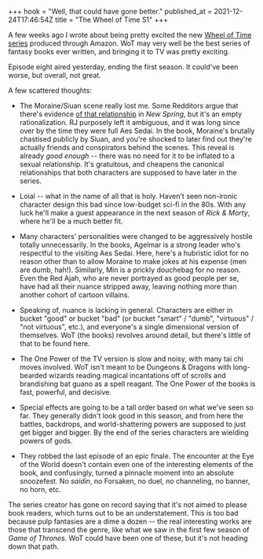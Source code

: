 +++
hook = "Well, that could have gone better."
published_at = 2021-12-24T17:46:54Z
title = "The Wheel of Time S1"
+++

A few weeks ago I wrote about being pretty excited the new [Wheel of Time series](/nanoglyphs/029-path-of-madness#the-wheel-turns) produced through Amazon. WoT may very well be the best series of fantasy books ever written, and bringing it to TV was pretty exciting.

Episode eight aired yesterday, ending the first season. It could've been worse, but overall, not great.

A few scattered thoughts:

* The Moraine/Siuan scene really lost me. Some Redditors argue that there's evidence [of that relationship](https://wot.fandom.com/wiki/Pillow_friends) in _New Spring_, but it's an empty rationalization. RJ purposely left it ambiguous, and it was long since over by the time they were full Aes Sedai. In the book, Moraine's brutally chastised publicly by Siuan, and you're shocked to later find out they're actually friends and conspirators behind the scenes. This reveal is already _good enough_ -- there was no need for it to be inflated to a sexual relationship. It's gratuitous, and cheapens the canonical relationships that both characters are supposed to have later in the series.

* Loial -- what in the name of all that is holy. Haven't seen non-ironic character design this bad since low-budget sci-fi in the 80s. With any luck he'll make a guest appearance in the next season of _Rick & Morty_, where he'll be a much better fit.

* Many characters' personalities were changed to be aggressively hostile totally unnecessarily. In the books, Agelmar is a strong leader who's respectful to the visiting Aes Sedai. Here, here's a hubristic idiot for no reason other than to allow Moraine to make jokes at his expense (men are dumb, hah!). Similarly, Min is a prickly douchebag for no reason. Even the Red Ajah, who are never portrayed as good people per se, have had all their nuance stripped away, leaving nothing more than another cohort of cartoon villains.

* Speaking of, nuance is lacking in general. Characters are either in bucket "good" or bucket "bad" (or bucket "smart" / "dumb", "virtuous" / "not virtuous", etc.), and everyone's a single dimensional version of themselves. WoT (the books) revolves around detail, but there's little of that to be found here.

* The One Power of the TV version is slow and noisy, with many tai chi moves involved. WoT isn't meant to be Dungeons & Dragons with long-bearded wizards reading magical incantations off of scrolls and brandishing bat guano as a spell reagant. The One Power of the books is fast, powerful, and decisive.

* Special effects are going to be a tall order based on what we've seen so far. They generally didn't look good in this season, and from here the battles, backdrops, and world-shattering powers are supposed to just get bigger and bigger. By the end of the series characters are wielding powers of gods.

* They robbed the last episode of an epic finale. The encounter at the Eye of the World doesn't contain even one of the interesting elements of the book, and confusingly, turned a pinnacle moment into an absolute snoozefest. No _saidin_, no Forsaken, no duel, no channeling, no banner, no horn, etc.

The series creator has gone on record saying that it's not aimed to please book readers, which turns out to be an understatement. This is too bad because pulp fantasies are a dime a dozen -- the real interesting works are those that transcend the genre, like what we saw in the first few season of _Game of Thrones_. WoT could have been one of these, but it's not heading down that path.
